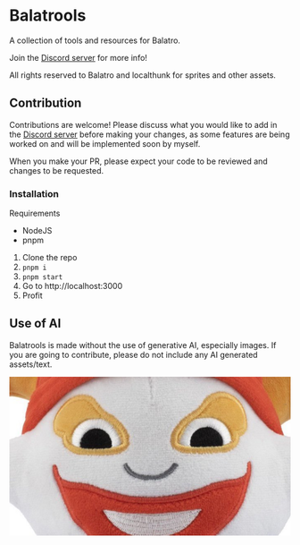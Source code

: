 # Balatrools

A collection of tools and resources for Balatro.

Join the [Discord server](https://discord.gg/cAbXMwQ4sz) for more info!

All rights reserved to Balatro and localthunk for sprites and other assets.

## Contribution

Contributions are welcome! Please discuss what you would like to add in the [Discord server](https://discord.gg/cAbXMwQ4sz) before making your changes, as some features are being worked on and will be implemented soon by myself.

When you make your PR, please expect your code to be reviewed and changes to be requested.

### Installation

Requirements
- NodeJS
- pnpm

1. Clone the repo
2. `pnpm i`
3. `pnpm start`
4. Go to http://localhost:3000
5. Profit

## Use of AI

Balatrools is made without the use of generative AI, especially images. If you are going to contribute, please do not include any AI generated assets/text.

![jimbo](public/jimbo.jpg)
